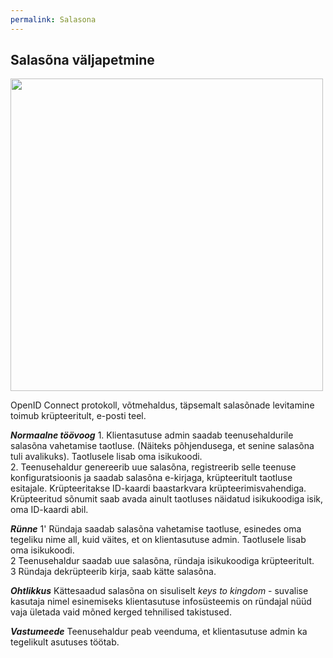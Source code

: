 ```yaml
---
permalink: Salasona
---
```


## Salasõna väljapetmine

<img src='https://agiil.github.io/6068/img/Salasona.PNG' width='500'>

OpenID Connect protokoll, võtmehaldus, täpsemalt salasõnade levitamine toimub krüpteeritult, e-posti teel.

***Normaalne töövoog*** 1. Klientasutuse admin saadab teenusehaldurile salasõna vahetamise taotluse. (Näiteks põhjendusega, et senine salasõna tuli avalikuks). Taotlusele lisab oma isikukoodi.<br> 
2. Teenusehaldur genereerib uue salasõna, registreerib selle teenuse konfiguratsioonis ja saadab salasõna e-kirjaga, krüpteeritult taotluse esitajale. Krüpteeritakse ID-kaardi baastarkvara krüpteerimisvahendiga. Krüpteeritud sõnumit saab avada ainult taotluses näidatud isikukoodiga isik, oma ID-kaardi abil.

***Rünne*** 1' Ründaja saadab salasõna vahetamise taotluse, esinedes oma tegeliku nime all, kuid väites, et on klientasutuse admin. Taotlusele lisab oma isikukoodi.<br>
2 Teenusehaldur saadab uue salasõna, ründaja isikukoodiga krüpteeritult.<br>
3 Ründaja dekrüpteerib kirja, saab kätte salasõna.

***Ohtlikkus*** Kättesaadud salasõna on sisuliselt _keys to kingdom_ - suvalise kasutaja nimel esinemiseks klientasutuse infosüsteemis on ründajal nüüd vaja ületada vaid mõned kerged tehnilised takistused.

***Vastumeede*** Teenusehaldur peab veenduma, et klientasutuse admin ka tegelikult asutuses töötab.
